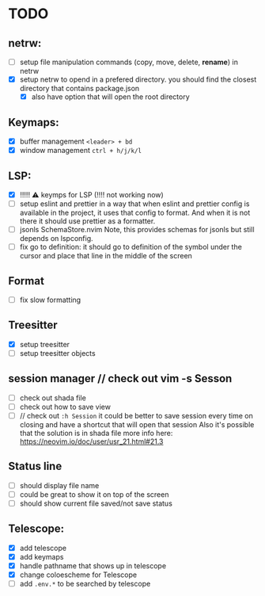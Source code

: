 # TODO

## netrw:

- [ ] setup file manipulation commands (copy, move, delete, **rename**) in netrw
- [x] setup netrw to opend in a prefered directory. you should find the closest directory that contains package.json
  - [x] also have option that will open the root directory

## Keymaps:

- [x] buffer management `<leader> + bd`
- [x] window management `ctrl + h/j/k/l`

## LSP:

- [x] !!!!! :warning: keymps for LSP (!!!! not working now)
- [ ] setup eslint and prettier in a way that when eslint and prettier config is available in the project, it uses that config to format. And when it is not there it should use prettier as a formatter.
- [ ] jsonls SchemaStore.nvim Note, this provides schemas for jsonls but still depends on lspconfig.
- [ ] fix go to definition: it should go to definition of the symbol under the cursor and place that line in the middle of the screen

## Format

- [ ] fix slow formatting

## Treesitter

- [x] setup treesitter
- [ ] setup treesitter objects

## session manager // check out vim -s Sesson

- [ ] check out shada file
- [ ] check out how to save view
- [ ] // check out `:h Session`
      it could be better to save session every time on closing and have a shortcut that will open that session
      Also it's possible that the solution is in shada file
      more info here: https://neovim.io/doc/user/usr_21.html#21.3

## Status line

- [ ] should display file name
- [ ] could be great to show it on top of the screen
- [ ] should show current file saved/not save status

## Telescope:

- [x] add telescope
- [x] add keymaps
- [x] handle pathname that shows up in telescope
- [x] change coloescheme for Telescope
- [ ] add `.env.*` to be searched by telescope
